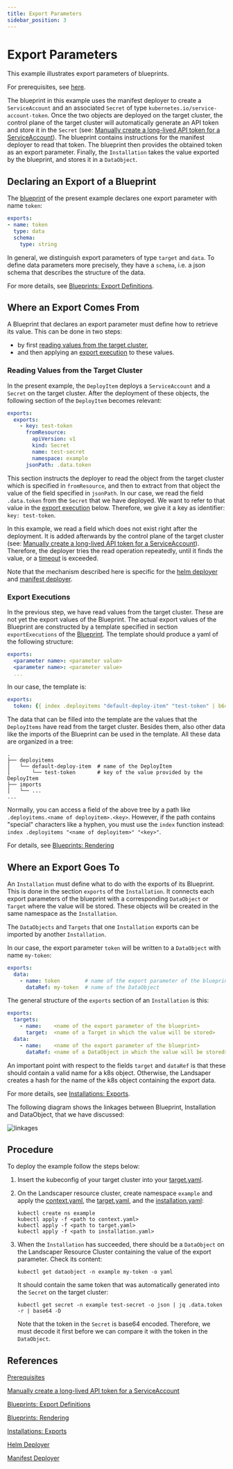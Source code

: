 ```yaml
---
title: Export Parameters
sidebar_position: 3
---
```


# Export Parameters

This example illustrates export parameters of blueprints.

For prerequisites, see [here][1].

The blueprint in this example uses the manifest deployer to create a `ServiceAccount` and an associated `Secret` 
of type `kubernetes.io/service-account-token`. Once the two objects are deployed on the target cluster, the 
control plane of the target cluster will automatically generate an API token and store it in the `Secret`
(see: [Manually create a long-lived API token for a ServiceAccount][2]).
The blueprint contains instructions for the manifest deployer to read that token.
The blueprint then provides the obtained token as an export parameter.
Finally, the `Installation` takes the value exported by the blueprint, and stores it in a `DataObject`.


## Declaring an Export of a Blueprint

The [blueprint](./blueprint/blueprint.yaml) of the present example declares one export parameter with name `token`: 

```yaml
exports:
- name: token
  type: data
  schema:
    type: string
```

In general, we distinguish export parameters of type `target` and `data`. To define data parameters more precisely, 
they have a `schema`, i.e. a json schema that describes the structure of the data.

For more details, see [Blueprints: Export Definitions][3].


## Where an Export Comes From

A Blueprint that declares an export parameter must define how to retrieve its value.
This can be done in two steps:
- by first [reading values from the target cluster](#reading-values-from-the-target-cluster),  
- and then applying an [export execution](#export-executions) to these values.  


### Reading Values from the Target Cluster

In the present example, the `DeployItem` deploys a `ServiceAccount` and a `Secret` on the target cluster. After the 
deployment of these objects, the following section of the `DeployItem` becomes relevant:

```yaml
exports:
  exports:
    - key: test-token
      fromResource:
        apiVersion: v1
        kind: Secret
        name: test-secret
        namespace: example
      jsonPath: .data.token
```

This section instructs the deployer to read the object from the target cluster which is specified in `fromResource`,
and then to extract from that object the value of the field specified in `jsonPath`.
In our case, we read the field `.data.token` from the `Secret` that we have deployed.
We want to refer to that value in the [export execution](#export-executions) below. 
Therefore, we give it a key as identifier: `key: test-token`. 

In this example, we read a field which does not exist right after the deployment. It is added afterwards by the 
control plane of the target cluster (see: [Manually create a long-lived API token for a ServiceAccount][2]).
Therefore, the deployer tries the read operation repeatedly, until it finds the value, or a [timeout][8] is exceeded.

Note that the mechanism described here is specific for the [helm deployer][6] and [manifest deployer][7].


### Export Executions

In the previous step, we have read values from the target cluster. These are not yet the export values of the
Blueprint. The actual export values of the Blueprint are constructed by a template specified in
section `exportExecutions` of the [Blueprint](./blueprint/blueprint.yaml). 
The template should produce a yaml of the following structure: 

```yaml
exports:
  <parameter name>: <parameter value>
  <parameter name>: <parameter value>
  ...
```

In our case, the template is:

```yaml
exports:
  token: {{ index .deployitems "default-deploy-item" "test-token" | b64dec }}
```

The data that can be filled into the template are the values that the `DeployItems` have read 
from the target cluster. Besides them, also other data like the imports of the Blueprint can be used in the template.
All these data are organized in a tree:  

```shell
.
├── deployitems
│   └── default-deploy-item  # name of the DeployItem
│       └── test-token       # key of the value provided by the DeployItem
├── imports
│   └── ...
...
```

Normally, you can access a field of the above tree by a path like 
`.deployitems.<name of deployitem>.<key>`. However, if the path contains "special" characters like a hyphen, you must 
use the `index` function instead: `index .deployitems "<name of deployitem>" "<key>"`.

For details, see [Blueprints: Rendering][4]


## Where an Export Goes To

An `Installation` must define what to do with the exports of its Blueprint. This is done in the section `exports` of 
the `Installation`. It connects each export parameters of the blueprint with a corresponding `DataObject` or `Target` 
where the value will be stored. 
These objects will be created in the same namespace as the `Installation`.

The `DataObjects` and `Targets` that one `Installation` exports can be imported by another `Installation`.

In our case, the export parameter `token` will be written to a `DataObject` with name `my-token`: 

```yaml
exports:
  data:
    - name: token        # name of the export parameter of the blueprint
      dataRef: my-token  # name of the DataObject
```

The general structure of the `exports` section of an `Installation` is this:

```yaml
exports:
  targets:
    - name:    <name of the export parameter of the blueprint>
      target:  <name of a Target in which the value will be stored>
  data:
    - name:    <name of the export parameter of the blueprint>
      dataRef: <name of a DataObject in which the value will be stored>
```

An important point with respect to the fields `target` and `dataRef` is that these should contain a valid name for
a k8s object. Otherwise, the Landsaper creates a hash for the name of the k8s object containing the export data. 

For more details, see [Installations: Exports][5].

The following diagram shows the linkages between Blueprint, Installation and DataObject, that we have discussed:

![linkages](./linkages.png)


## Procedure

To deploy the example follow the steps below:

1. Insert the kubeconfig of your target cluster into your [target.yaml](installation/target.yaml).  

2. On the Landscaper resource cluster, create namespace `example` and apply
   the [context.yaml](./installation/context.yaml),
   the [target.yaml](installation/target.yaml), 
   and the [installation.yaml](installation/installation.yaml):

   ```shell
   kubectl create ns example
   kubectl apply -f <path to context.yaml>
   kubectl apply -f <path to target.yaml>
   kubectl apply -f <path to installation.yaml>
   ```

3. When the `Installation` has succeeded, there should be a `DataObject` on the Landscaper Resource Cluster 
   containing the value of the export parameter. Check its content:

   ```shell
   kubectl get dataobject -n example my-token -o yaml
   ```

   It should contain the same token that was automatically generated into the `Secret` on the target cluster:  

   ```shell
   kubectl get secret -n example test-secret -o json | jq .data.token -r | base64 -D
   ```

   Note that the token in the `Secret` is base64 encoded. Therefore, we must decode it first before we can compare it 
   with the token in the `DataObject`.


## References

[Prerequisites][1]  

[Manually create a long-lived API token for a ServiceAccount][2]

[Blueprints: Export Definitions][3]

[Blueprints: Rendering][4]

[Installations: Exports][5]  

[Helm Deployer][6]

[Manifest Deployer][7]

[1]: ../../README.md 
[2]: https://kubernetes.io/docs/tasks/configure-pod-container/configure-service-account/#manually-create-a-long-lived-api-token-for-a-serviceaccount  
[3]: ../../../usage/Blueprints.md#export-definitions
[4]: ../../../usage/Blueprints.md#rendering
[5]: ../../../usage/Installations.md#exports
[6]: ../../../deployer/helm.md
[7]: ../../../deployer/manifest.md
[8]: ../../../usage/DeployItemTimeouts.md
